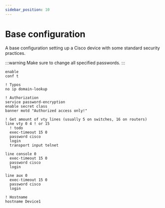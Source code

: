 ```yaml
---
sidebar_position: 10
---
```


# Base configuration

A base configuration setting up a Cisco device with some standard security practices.

:::warning
Make sure to change all specified passwords.
:::

```cisco-ios
enable
conf t

! Typos
no ip domain-lookup

! Authorization
service password-encryption
enable secret class
banner motd "Authorized access only!"

! Get amount of vty lines (usually 5 on switches, 16 on routers)
line vty 0 4 ! or 15
  ! todo
  exec-timeout 15 0
  password cisco
  login
  transport input telnet

line console 0
  exec-timeout 15 0
  password cisco
  login

line aux 0
  exec-timeout 15 0
  password cisco
  login

! Hostname
hostname Device1
```

